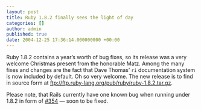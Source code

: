 ```yaml
---
layout: post
title: Ruby 1.8.2 finally sees the light of day
categories: []
author: admin
published: true
date: 2004-12-25 17:36:14.000000000 +00:00
---
```

<p>Ruby 1.8.2 contains a year&#8217;s worth of bug fixes, so its release was a very welcome Christmas present from the honorable Matz. Among the many fixes and changes are the fact that Dave Thomas&#8217; <code>ri</code> documentation system is now included by default. Oh so very welcome. The new release is to find in source form at <a href="ftp://ftp.ruby-lang.org/pub/ruby/ruby-1.8.2.tar.gz">ftp://ftp.ruby-lang.org/pub/ruby/ruby-1.8.2.tar.gz</a>.</p>
<p>Please note, that Rails currently have one known bug when running under 1.8.2 in form of <a href="http://dev.rubyonrails.com/ticket/351">#354</a> &#8212; soon to be fixed.</p>